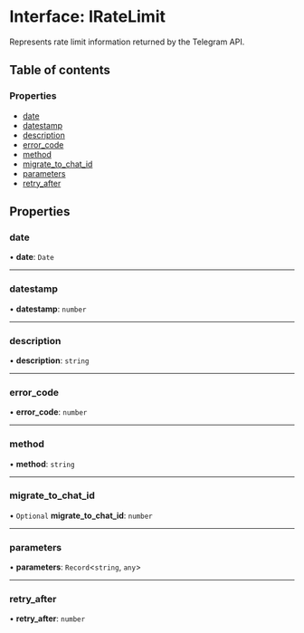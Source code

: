 # Interface: IRateLimit

Represents rate limit information returned by the Telegram API.

## Table of contents

### Properties

- [date](./src/interfaces/IRateLimit.md#date)
- [datestamp](./src/interfaces/IRateLimit.md#datestamp)
- [description](./src/interfaces/IRateLimit.md#description)
- [error\_code](./src/interfaces/IRateLimit.md#error_code)
- [method](./src/interfaces/IRateLimit.md#method)
- [migrate\_to\_chat\_id](./src/interfaces/IRateLimit.md#migrate_to_chat_id)
- [parameters](./src/interfaces/IRateLimit.md#parameters)
- [retry\_after](./src/interfaces/IRateLimit.md#retry_after)

## Properties

### date

• **date**: `Date`

___

### datestamp

• **datestamp**: `number`

___

### description

• **description**: `string`

___

### error\_code

• **error\_code**: `number`

___

### method

• **method**: `string`

___

### migrate\_to\_chat\_id

• `Optional` **migrate\_to\_chat\_id**: `number`

___

### parameters

• **parameters**: `Record`\<`string`, `any`\>

___

### retry\_after

• **retry\_after**: `number`
